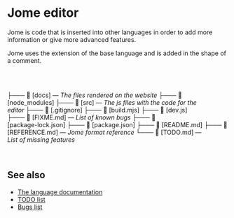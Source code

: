 # Jome editor

Jome is code that is inserted into other languages in order to add more information or give more advanced features.

Jome uses the extension of the base language and is added in the shape of a comment.

<!--~begin dir_list(".", exclude: ["node_modules"], comments: {"REFERENCE.md": "Jome language reference"})-->
<div style="white-space: pre;">

├─── 📁 [docs] — _The files rendered on the website_
├─── 📁 [node_modules]
├─── 📁 [src] — _The js files with the code for the editor_
├─── 📁 [.gitignore]
├─── 📄 [build.mjs]
├─── 📄 [dev.js]
├─── 📄 [FIXME.md] — _List of known bugs_
├─── 📄 [package-lock.json]
├─── 📄 [package.json]
├─── 📄 [README.md]
├─── 📄 [REFERENCE.md] — _Jome format reference_
└─── 📄 [TODO.md] — _List of missing features_

</div>
<!--~end-->

## See also

- [The language documentation](REFERENCE.md)
- [TODO list](TODO.md)
- [Bugs list](FIXME.md)